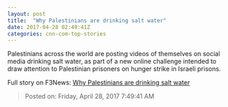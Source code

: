 ```yaml
---
layout: post
title:  "Why Palestinians are drinking salt water"
date: 2017-04-28 02:49:41Z
categories: cnn-com-top-stories
---
```


Palestinians across the world are posting videos of themselves on social media drinking salt water, as part of a new online challenge intended to draw attention to Palestinian prisoners on hunger strike in Israeli prisons.


Full story on F3News: [Why Palestinians are drinking salt water](http://www.f3nws.com/n/JfedbG)

> Posted on: Friday, April 28, 2017 7:49:41 AM

